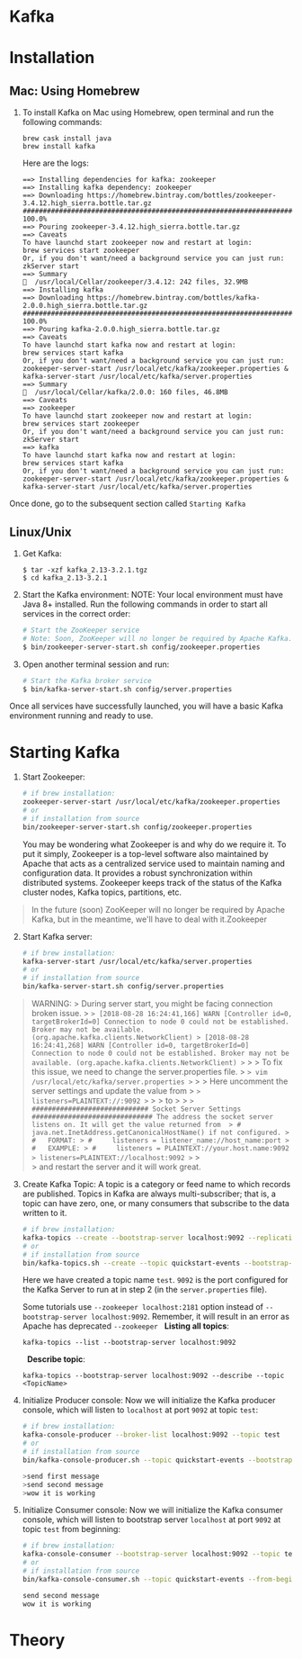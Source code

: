 # Kafka
<Introduction>

# Installation
## Mac: Using Homebrew
1. To install Kafka on Mac using Homebrew, open terminal and run the following commands:
    ```
    brew cask install java
    brew install kafka
    ```

    Here are the logs:
    ```
    ==> Installing dependencies for kafka: zookeeper
    ==> Installing kafka dependency: zookeeper
    ==> Downloading https://homebrew.bintray.com/bottles/zookeeper-3.4.12.high_sierra.bottle.tar.gz
    ######################################################################## 100.0%
    ==> Pouring zookeeper-3.4.12.high_sierra.bottle.tar.gz
    ==> Caveats
    To have launchd start zookeeper now and restart at login:
    brew services start zookeeper
    Or, if you don't want/need a background service you can just run:
    zkServer start
    ==> Summary
    🍺  /usr/local/Cellar/zookeeper/3.4.12: 242 files, 32.9MB
    ==> Installing kafka
    ==> Downloading https://homebrew.bintray.com/bottles/kafka-2.0.0.high_sierra.bottle.tar.gz
    ######################################################################## 100.0%
    ==> Pouring kafka-2.0.0.high_sierra.bottle.tar.gz
    ==> Caveats
    To have launchd start kafka now and restart at login:
    brew services start kafka
    Or, if you don't want/need a background service you can just run:
    zookeeper-server-start /usr/local/etc/kafka/zookeeper.properties & kafka-server-start /usr/local/etc/kafka/server.properties
    ==> Summary
    🍺  /usr/local/Cellar/kafka/2.0.0: 160 files, 46.8MB
    ==> Caveats
    ==> zookeeper
    To have launchd start zookeeper now and restart at login:
    brew services start zookeeper
    Or, if you don't want/need a background service you can just run:
    zkServer start
    ==> kafka
    To have launchd start kafka now and restart at login:
    brew services start kafka
    Or, if you don't want/need a background service you can just run:
    zookeeper-server-start /usr/local/etc/kafka/zookeeper.properties & kafka-server-start /usr/local/etc/kafka/server.properties
    ```

Once done, go to the subsequent section called `Starting Kafka`

## Linux/Unix
1. Get Kafka:
    ```
    $ tar -xzf kafka_2.13-3.2.1.tgz
    $ cd kafka_2.13-3.2.1
    ```

2. Start the Kafka environment:
    NOTE: Your local environment must have Java 8+ installed.
    Run the following commands in order to start all services in the correct order:
    ```sh
    # Start the ZooKeeper service
    # Note: Soon, ZooKeeper will no longer be required by Apache Kafka.
    $ bin/zookeeper-server-start.sh config/zookeeper.properties
    ```

3. Open another terminal session and run:
    ```sh
    # Start the Kafka broker service
    $ bin/kafka-server-start.sh config/server.properties
    ```

Once all services have successfully launched, you will have a basic Kafka environment running and ready to use. 


# Starting Kafka
1. Start Zookeeper:
    ```sh
    # if brew installation:
    zookeeper-server-start /usr/local/etc/kafka/zookeeper.properties
    # or 
    # if installation from source
    bin/zookeeper-server-start.sh config/zookeeper.properties
    ```

    You may be wondering what Zookeeper is and why do we require it. To put it simply, Zookeeper is a top-level software also maintained by Apache that acts as a centralized service used to maintain naming and configuration data. It provides a robust synchronization within distributed systems. Zookeeper keeps track of the status of the Kafka cluster nodes, Kafka topics, partitions, etc.

> In the future (soon) ZooKeeper will no longer be required by Apache Kafka, but in the meantime, we'll have to deal with it.Zookeeper

2. Start Kafka server:
    ```sh
    # if brew installation:
    kafka-server-start /usr/local/etc/kafka/server.properties
    # or
    # if installation from source
    bin/kafka-server-start.sh config/server.properties
    ```

> WARNING:
    > During server start, you might be facing connection broken issue.
    > ```
    > [2018-08-28 16:24:41,166] WARN [Controller id=0, targetBrokerId=0] Connection to node 0 could not be established. Broker may not be available. (org.apache.kafka.clients.NetworkClient)
    > [2018-08-28 16:24:41,268] WARN [Controller id=0, targetBrokerId=0] Connection to node 0 could not be established. Broker may not be available. (org.apache.kafka.clients.NetworkClient)
    > ```
    > 
    > To fix this issue, we need to change the server.properties file.
    > ```
    > vim /usr/local/etc/kafka/server.properties
    > ```
    > 
    > Here uncomment the server settings and update the value from
    > ```
    > listeners=PLAINTEXT://:9092
    > ```
    > 
    > to
    > 
    > ```
    > ############################# Socket Server Settings ############################## The address the socket server listens on. It will get the value returned from 
    > # java.net.InetAddress.getCanonicalHostName() if not configured.
    > #   FORMAT:
    > #     listeners = listener_name://host_name:port
    > #   EXAMPLE:
    > #     listeners = PLAINTEXT://your.host.name:9092
    > listeners=PLAINTEXT://localhost:9092
    > ```
    >    
    > and restart the server and it will work great.

3. Create Kafka Topic: A topic is a category or feed name to which records are published. Topics in Kafka are always multi-subscriber; that is, a topic can have zero, one, or many consumers that subscribe to the data written to it.
    ```sh
    # if brew installation:
    kafka-topics --create --bootstrap-server localhost:9092 --replication-factor 1 --partitions 1 --topic test
    # or
    # if installation from source
    bin/kafka-topics.sh --create --topic quickstart-events --bootstrap-server localhost:9092
    ```

    Here we have created a topic name `test`. `9092` is the port configured for the Kafka Server to run at in step 2 (in the `server.properties` file).

    Some tutorials use `--zookeeper localhost:2181` option instead of `--bootstrap-server localhost:9092`. Remember, it will result in an error as Apache has deprecated `--zookeeper`
    &nbsp; 
    **Listing all topics**:
    ```
    kafka-topics --list --bootstrap-server localhost:9092
    ```
    &nbsp; 
    **Describe topic**:
    ```
    kafka-topics --bootstrap-server localhost:9092 --describe --topic <TopicName>
    ```

4. Initialize Producer console: Now we will initialize the Kafka producer console, which will listen to `localhost` at port `9092` at topic `test`:
    ```sh
    # if brew installation:
    kafka-console-producer --broker-list localhost:9092 --topic test
    # or 
    # if installation from source
    bin/kafka-console-producer.sh --topic quickstart-events --bootstrap-server localhost:9092

    >send first message
    >send second message
    >wow it is working
    ```

5. Initialize Consumer console: Now we will initialize the Kafka consumer console, which will listen to bootstrap server `localhost` at port `9092` at topic `test` from beginning:
    ```sh
    # if brew installation:
    kafka-console-consumer --bootstrap-server localhost:9092 --topic test --from-beginningsend first message
    # or
    # if installation from source
    bin/kafka-console-consumer.sh --topic quickstart-events --from-beginning --bootstrap-server localhost:9092

    send second message
    wow it is working
    ```

# Theory